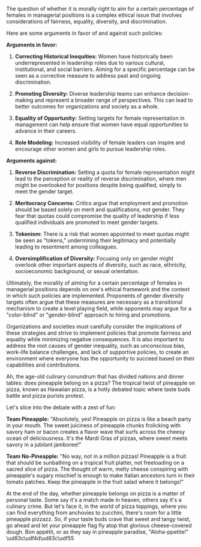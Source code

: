 The question of whether it is morally right to aim for a certain percentage of females in managerial positions is a complex ethical issue that involves considerations of fairness, equality, diversity, and discrimination.

Here are some arguments in favor of and against such policies:

**Arguments in favor:**

1. **Correcting Historical Inequities:** Women have historically been underrepresented in leadership roles due to various cultural, institutional, and social barriers. Aiming for a specific percentage can be seen as a corrective measure to address past and ongoing discrimination.

2. **Promoting Diversity:** Diverse leadership teams can enhance decision-making and represent a broader range of perspectives. This can lead to better outcomes for organizations and society as a whole.

3. **Equality of Opportunity:** Setting targets for female representation in management can help ensure that women have equal opportunities to advance in their careers.

4. **Role Modeling:** Increased visibility of female leaders can inspire and encourage other women and girls to pursue leadership roles.

**Arguments against:**

1. **Reverse Discrimination:** Setting a quota for female representation might lead to the perception or reality of reverse discrimination, where men might be overlooked for positions despite being qualified, simply to meet the gender target.

2. **Meritocracy Concerns:** Critics argue that employment and promotion should be based solely on merit and qualifications, not gender. They fear that quotas could compromise the quality of leadership if less qualified individuals are promoted to meet gender targets.

3. **Tokenism:** There is a risk that women appointed to meet quotas might be seen as "tokens," undermining their legitimacy and potentially leading to resentment among colleagues.

4. **Oversimplification of Diversity:** Focusing only on gender might overlook other important aspects of diversity, such as race, ethnicity, socioeconomic background, or sexual orientation.

Ultimately, the morality of aiming for a certain percentage of females in managerial positions depends on one's ethical framework and the context in which such policies are implemented. Proponents of gender diversity targets often argue that these measures are necessary as a transitional mechanism to create a level playing field, while opponents may argue for a "color-blind" or "gender-blind" approach to hiring and promotions.

Organizations and societies must carefully consider the implications of these strategies and strive to implement policies that promote fairness and equality while minimizing negative consequences. It is also important to address the root causes of gender inequality, such as unconscious bias, work-life balance challenges, and lack of supportive policies, to create an environment where everyone has the opportunity to succeed based on their capabilities and contributions.


Ah, the age-old culinary conundrum that has divided nations and dinner tables: does pineapple belong on a pizza? The tropical twist of pineapple on pizza, known as Hawaiian pizza, is a hotly debated topic where taste buds battle and pizza purists protest.

Let's slice into the debate with a zest of fun:

**Team Pineapple:** "Absolutely, yes! Pineapple on pizza is like a beach party in your mouth. The sweet juiciness of pineapple chunks frolicking with savory ham or bacon creates a flavor wave that surfs across the cheesy ocean of deliciousness. It's the Mardi Gras of pizzas, where sweet meets savory in a jubilant jamboree!"

**Team No-Pineapple:** "No way, not in a million pizzas! Pineapple is a fruit that should be sunbathing on a tropical fruit platter, not freeloading on a sacred slice of pizza. The thought of warm, melty cheese conspiring with pineapple's sugary mischief is enough to make Italian ancestors turn in their tomato patches. Keep the pineapple in the fruit salad where it belongs!"

At the end of the day, whether pineapple belongs on pizza is a matter of personal taste. Some say it's a match made in heaven, others say it's a culinary crime. But let's face it, in the world of pizza toppings, where you can find everything from anchovies to zucchini, there's room for a little pineapple pizzazz. So, if your taste buds crave that sweet and tangy twist, go ahead and let your pineapple flag fly atop that glorious cheese-covered dough. Bon appétit, or as they say in pineapple paradise, "Aloha-ppetite!" \ud83c\udf4d\ud83c\udf55